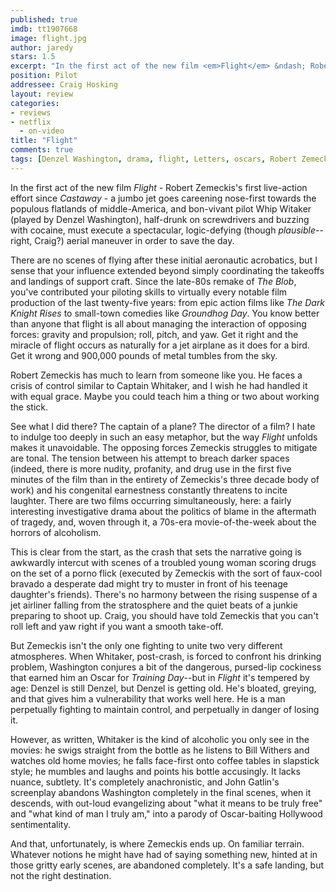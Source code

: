```yaml
---
published: true
imdb: tt1907668
image: flight.jpg
author: jaredy
stars: 1.5
excerpt: "In the first act of the new film <em>Flight</em> &ndash; Robert Zemeckis&rsquo;s first live-action effort since <em>Castaway</em> &ndash; a jumbo jet goes careening nose-first towards the populous flatlands of middle-America, and bon-vivant pilot Whip Witaker (played by Denzel Washington), half-drunk on screwdrivers and buzzing with cocaine, must execute a spectacular, logic-defying (though <em>plausible</em>&mdash;right, Craig?) aerial maneuver in order to save the day."
position: Pilot
addressee: Craig Hosking
layout: review
categories: 
- reviews
- netflix
  - on-video
title: "Flight"
comments: true
tags: [Denzel Washington, drama, flight, Letters, oscars, Robert Zemeckis]
---
```

In the first act of the new film _Flight_ - Robert Zemeckis's first live-action effort since _Castaway_ - a jumbo jet goes careening nose-first towards the populous flatlands of middle-America, and bon-vivant pilot Whip Witaker (played by Denzel Washington), half-drunk on screwdrivers and buzzing with cocaine, must execute a spectacular, logic-defying (though _plausible_--right, Craig?) aerial maneuver in order to save the day.

There are no scenes of flying after these initial aeronautic acrobatics, but I sense that your influence extended beyond simply coordinating the takeoffs and landings of support craft. Since the late-80s remake of _The Blob_, you've contributed your piloting skills to virtually every notable film production of the last twenty-five years: from epic action films like _The Dark Knight Rises_ to small-town comedies like _Groundhog Day_. You know better than anyone that flight is all about managing the interaction of opposing forces: gravity and propulsion; roll, pitch, and yaw. Get it right and the miracle of flight occurs as naturally for a jet airplane as it does for a bird. Get it wrong and 900,000 pounds of metal tumbles from the sky.

Robert Zemeckis has much to learn from someone like you. He faces a crisis of control similar to Captain Whitaker, and I wish he had handled it with equal grace. Maybe you could teach him a thing or two about working the stick. 

See what I did there? The captain of a plane? The director of a film? I hate to indulge too deeply in such an easy metaphor, but the way _Flight_ unfolds makes it unavoidable. The opposing forces Zemeckis struggles to mitigate are tonal. The tension between his attempt to breach darker spaces (indeed, there is more nudity, profanity, and drug use in the first five minutes of the film than in the entirety of Zemeckis's three decade body of work) and his congenital earnestness constantly threatens to incite laughter. There are two films occurring simultaneously, here: a fairly interesting investigative drama about the politics of blame in the aftermath of tragedy, and, woven through it, a 70s-era movie-of-the-week about the horrors of alcoholism. 

This is clear from the start, as the crash that sets the narrative going is awkwardly intercut with scenes of a troubled young woman scoring drugs on the set of a porno flick (executed by Zemeckis with the sort of faux-cool bravado a desperate dad might try to muster in front of his teenage daughter's friends). There's no harmony between the rising suspense of a jet airliner falling from the stratosphere and the quiet beats of a junkie preparing to shoot up. Craig, you should have told Zemeckis that you can't roll left and yaw right if you want a smooth take-off. 

But Zemeckis isn't the only one fighting to unite two very different atmospheres. When Whitaker, post-crash, is forced to confront his drinking problem, Washington conjures a bit of the dangerous, pursed-lip cockiness that earned him an Oscar for _Training Day_--but in _Flight_ it's tempered by age: Denzel is still Denzel, but Denzel is getting old. He's bloated, greying, and that gives him a vulnerability that works well here. He is a man perpetually fighting to maintain control, and perpetually in danger of losing it. 

However, as written, Whitaker is the kind of alcoholic you only see in the movies: he swigs straight from the bottle as he listens to Bill Withers and watches old home movies; he falls face-first onto coffee tables in slapstick style; he mumbles and laughs and points his bottle accusingly. It lacks nuance, subtlety. It's completely anachronistic, and John Gatlin's screenplay abandons Washington completely in the final scenes, when it descends, with out-loud evangelizing about "what it means to be truly free" and "what kind of man I truly am," into a parody of Oscar-baiting Hollywood sentimentality. 

And that, unfortunately, is where Zemeckis ends up. On familiar terrain. Whatever notions he might have had of saying something new, hinted at in those gritty early scenes, are abandoned completely. It's a safe landing, but not the right destination.